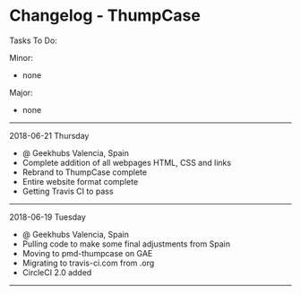 
Changelog - ThumpCase
=====================

Tasks To Do:

Minor:
* none

Major:
* none

----------

2018-06-21 Thursday

* @ Geekhubs Valencia, Spain
* Complete addition of all webpages HTML, CSS and links
* Rebrand to ThumpCase complete
* Entire website format complete
* Getting Travis CI to pass

----------

2018-06-19 Tuesday

* @ Geekhubs Valencia, Spain
* Pulling code to make some final adjustments from Spain
* Moving to pmd-thumpcase on GAE
* Migrating to travis-ci.com from .org
* CircleCI 2.0 added

----------
